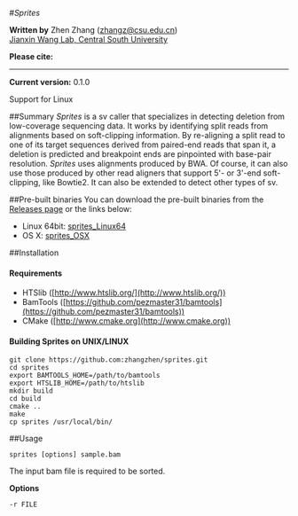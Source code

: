 #*Sprites*

**Written by** Zhen Zhang (zhangz@csu.edu.cn)  
[Jianxin Wang Lab, Central South University](http://netlab.csu.edu.cn/)

**Please cite:**

---

**Current version:** 0.1.0

Support for Linux

##Summary
*Sprites* is a sv caller that specializes in detecting deletion from low-coverage sequencing data. It works by identifying split reads from alignments based on soft-clipping information. By re-aligning a split read to one of its target sequences derived from paired-end reads that span it, a deletion is predicted and breakpoint ends are pinpointed with base-pair resolution. *Sprites* uses alignments produced by BWA. Of course, it can also use those produced by other read aligners that support 5'- or 3'-end soft-clipping, like Bowtie2. It can also be extended to detect other types of sv.

##Pre-built binaries
You can download the pre-built binaries from the [Releases page](https://github.com/zhangzhen/sprites/releases) or the links below:
- Linux 64bit: [sprites\_Linux64](https://github.com/zhangzhen/sprites/releases/download/v0.3.0/sprites\_Linux64)
- OS X: [sprites\_OSX](https://github.com/zhangzhen/sprites/releases/download/v0.3.0/sprites\_OSX)

##Installation

#### Requirements
- HTSlib ([http://www.htslib.org/](http://www.htslib.org/))
- BamTools ([https://github.com/pezmaster31/bamtools](https://github.com/pezmaster31/bamtools))
- CMake ([http://www.cmake.org](http://www.cmake.org))

#### Building Sprites on UNIX/LINUX 
```
git clone https://github.com:zhangzhen/sprites.git
cd sprites
export BAMTOOLS_HOME=/path/to/bamtools
export HTSLIB_HOME=/path/to/htslib
mkdir build
cd build
cmake ..
make
cp sprites /usr/local/bin/
```
##Usage
```
sprites [options] sample.bam
```
The input bam file is required to be sorted.

**Options**
```
-r FILE 
```
